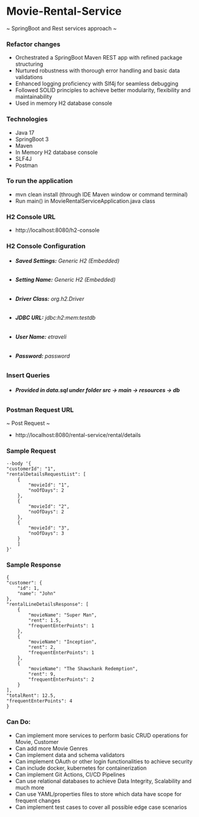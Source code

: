# Movie-Rental-Service

~ SpringBoot and Rest services approach ~

### Refactor changes

- Orchestrated a SpringBoot Maven REST app with refined package structuring
- Nurtured robustness with thorough error handling and basic data validations
- Enhanced logging proficiency with Slf4j for seamless debugging
- Followed SOLID principles to achieve better modularity, flexibility and maintainability
- Used in memory H2 database console

### Technologies

- Java 17
- SpringBoot 3
- Maven
- In Memory H2 database console
- SLF4J
- Postman

### To run the application

- mvn clean install (through IDE Maven window or command terminal)
- Run main() in MovieRentalServiceApplication.java class

### H2 Console URL

- http://localhost:8080/h2-console

### H2 Console Configuration

- ###### **_Saved Settings:_** Generic H2 (Embedded)
- ###### **_Setting Name:_** Generic H2 (Embedded)
- ###### _**Driver Class:**_ org.h2.Driver
- ###### **_JDBC URL:_** jdbc:h2:mem:testdb
- ###### **_User Name:_** etraveli
- ###### **_Password:_** password

### Insert Queries

- ###### **_Provided in data.sql under folder src -> main -> resources -> db_**

### Postman Request URL

~ Post Request ~

- http://localhost:8080/rental-service/rental/details

### Sample Request

    --body '{
    "customerId": "1",
    "rentalDetailsRequestList": [
        {
            "movieId": "1",
            "noOfDays": 2
        },
        {
            "movieId": "2",
            "noOfDays": 2
        },
        {
            "movieId": "3",
            "noOfDays": 3
        }
        ]
    }'

### Sample Response

    {
    "customer": {
        "id": 1,
        "name": "John"
    },
    "rentalLineDetailsResponse": [
        {
            "movieName": "Super Man",
            "rent": 1.5,
            "frequentEnterPoints": 1
        },
        {
            "movieName": "Inception",
            "rent": 2,
            "frequentEnterPoints": 1
        },
        {
            "movieName": "The Shawshank Redemption",
            "rent": 9,
            "frequentEnterPoints": 2
        }
    ],
    "totalRent": 12.5,
    "frequentEnterPoints": 4
    }

### Can Do:
- Can implement more services to perform basic CRUD operations for Movie, Customer
- Can add more Movie Genres
- Can implement data and schema validators
- Can implement OAuth or other login functionalities to achieve security
- Can include docker, kubernetes for containerization
- Can implement Git Actions, CI/CD Pipelines
- Can use relational databases to achieve Data Integrity, Scalability and much more
- Can use YAML/properties files to store which data have scope for frequent changes
- Can implement test cases to cover all possible edge case scenarios

